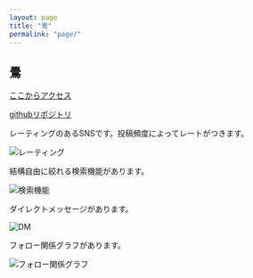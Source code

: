 ```yaml
---
layout: page
title: "鷽"
permalink: "page/"
---
```


## 鷽

[ここからアクセス](https://pyrrhula.vercel.app)

[githubリポジトリ](https://github.com/2ufkpfb9daxnik/pyrrhula)

レーティングのあるSNSです。投稿頻度によってレートがつきます。

![レーティング](/portfolio/images/pyrrhula/rating.png)

結構自由に絞れる検索機能があります。

![検索機能](/portfolio/images/pyrrhula/search.png)

ダイレクトメッセージがあります。

![DM](/portfolio/images/pyrrhula/direct-message.png)

フォロー関係グラフがあります。

![フォロー関係グラフ](/portfolio/images/pyrrhula/follow-relation-graph.png)
